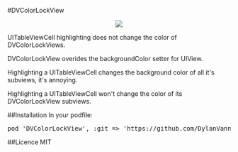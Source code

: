 #DVColorLockView

<p align="center"><img src="http://i.imgur.com/5yQZ0Wn.gif"/></p>

UITableViewCell highlighting does not change the color of DVColorLockViews.

DVColorLockView overides the backgroundColor setter for UIView. 

Highlighting a UITableViewCell changes the background color of all it's subviews, it's annoying.

Highlighting a UITableViewCell won't change the color of its DVColorLockView subviews.

##Installation
In your podfile:
<pre>pod 'DVColorLockView', :git => 'https://github.com/DylanVann/DVColorLockView.git', :tag => 'v0.1.0'</pre>

##Licence
MIT
